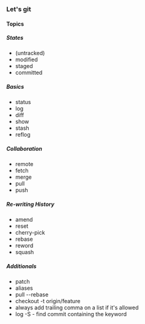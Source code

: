 ### Let's git

#### Topics


##### States
- (untracked)
- modified
- staged
- committed


##### Basics
- status
- log
- diff
- show
- stash
- reflog


##### Collaboration
- remote
- fetch
- merge
- pull
- push


##### Re-writing History
- amend
- reset
- cherry-pick
- rebase
- reword
- squash


##### Additionals
- patch
- aliases
- pull --rebase
- checkout -t origin/feature
- always add trailing comma on a list if it's allowed
- log -S<string> - find commit containing the keyword
